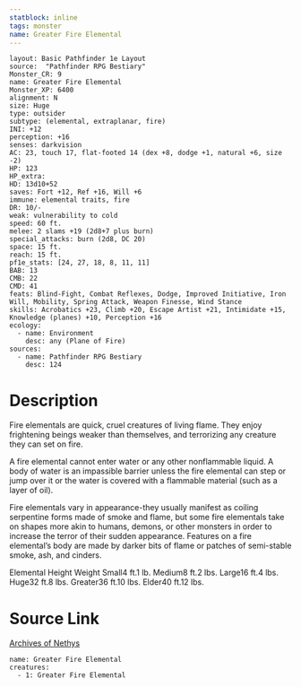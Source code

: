 ```yaml
---
statblock: inline
tags: monster
name: Greater Fire Elemental
---
```

```statblock
layout: Basic Pathfinder 1e Layout
source:  "Pathfinder RPG Bestiary"
Monster_CR: 9
name: Greater Fire Elemental
Monster_XP: 6400
alignment: N
size: Huge
type: outsider
subtype: (elemental, extraplanar, fire)
INI: +12
perception: +16
senses: darkvision
AC: 23, touch 17, flat-footed 14 (dex +8, dodge +1, natural +6, size -2)
HP: 123
HP_extra: 
HD: 13d10+52
saves: Fort +12, Ref +16, Will +6
immune: elemental traits, fire
DR: 10/-
weak: vulnerability to cold
speed: 60 ft.
melee: 2 slams +19 (2d8+7 plus burn)
special_attacks: burn (2d8, DC 20)
space: 15 ft.
reach: 15 ft.
pf1e_stats: [24, 27, 18, 8, 11, 11]
BAB: 13
CMB: 22
CMD: 41
feats: Blind-Fight, Combat Reflexes, Dodge, Improved Initiative, Iron Will, Mobility, Spring Attack, Weapon Finesse, Wind Stance
skills: Acrobatics +23, Climb +20, Escape Artist +21, Intimidate +15, Knowledge (planes) +10, Perception +16
ecology:
  - name: Environment
    desc: any (Plane of Fire)
sources:
  - name: Pathfinder RPG Bestiary
    desc: 124
```
# Description
Fire elementals are quick, cruel creatures of living flame. They enjoy frightening beings weaker than themselves, and terrorizing any creature they can set on fire.

A fire elemental cannot enter water or any other nonflammable liquid. A body of water is an impassible barrier unless the fire elemental can step or jump over it or the water is covered with a flammable material (such as a layer of oil).

Fire elementals vary in appearance-they usually manifest as coiling serpentine forms made of smoke and flame, but some fire elementals take on shapes more akin to humans, demons, or other monsters in order to increase the terror of their sudden appearance. Features on a fire elemental’s body are made by darker bits of flame or patches of semi-stable smoke, ash, and cinders.

Elemental Height Weight Small4 ft.1 lb. Medium8 ft.2 lbs. Large16 ft.4 lbs. Huge32 ft.8 lbs. Greater36 ft.10 lbs. Elder40 ft.12 lbs.
# Source Link
[Archives of Nethys](https://aonprd.com/MonsterDisplay.aspx?ItemName=Greater%20Fire%20Elemental)
```encounter-table
name: Greater Fire Elemental
creatures:
  - 1: Greater Fire Elemental
```
